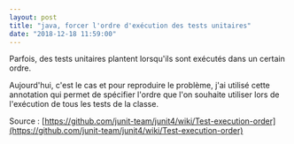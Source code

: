 ```yaml
---
layout: post
title: "java, forcer l'ordre d'exécution des tests unitaires"
date: "2018-12-18 11:59:00"
---
```

Parfois, des tests unitaires plantent lorsqu'ils sont exécutés dans un certain ordre.

Aujourd'hui, c'est le cas et pour reproduire le problème, j'ai utilisé cette annotation qui permet de spécifier l'ordre que l'on souhaite utiliser lors de l'exécution de tous les tests de la classe.

<script src="https://pastebin.com/embed_js/FqxuEzGi"></script>

Source : [https://github.com/junit-team/junit4/wiki/Test-execution-order](https://github.com/junit-team/junit4/wiki/Test-execution-order)
